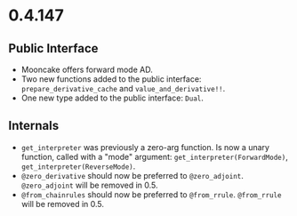 # 0.4.147

## Public Interface
- Mooncake offers forward mode AD.
- Two new functions added to the public interface: `prepare_derivative_cache` and `value_and_derivative!!`.
- One new type added to the public interface: `Dual`.

## Internals
- `get_interpreter` was previously a zero-arg function. Is now a unary function, called with a "mode" argument: `get_interpreter(ForwardMode)`, `get_interpreter(ReverseMode)`.
- `@zero_derivative` should now be preferred to `@zero_adjoint`. `@zero_adjoint` will be removed in 0.5.
- `@from_chainrules` should now be preferred to `@from_rrule`. `@from_rrule` will be removed in 0.5.
